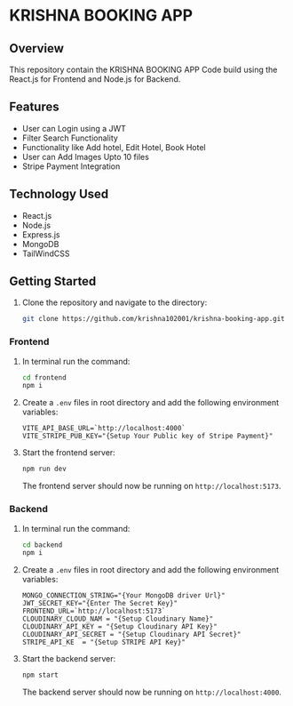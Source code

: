 <h1>KRISHNA BOOKING APP</h1>

## Overview

This repository contain the KRISHNA BOOKING APP Code build using the React.js for Frontend and Node.js for Backend.

## Features

- User can Login using a JWT
- Filter Search Functionality
- Functionality like Add hotel, Edit Hotel, Book Hotel
- User can Add Images Upto 10 files
- Stripe Payment Integration

## Technology Used

- React.js
- Node.js
- Express.js
- MongoDB
- TailWindCSS

## Getting Started

1. Clone the repository and navigate to the directory:

   ```bash
   git clone https://github.com/krishna102001/krishna-booking-app.git
   ```

### Frontend

1. In terminal run the command:

   ```bash
   cd frontend
   npm i
   ```

2. Create a `.env` files in root directory and add the following environment variables:

   ```env
   VITE_API_BASE_URL=`http://localhost:4000`
   VITE_STRIPE_PUB_KEY="{Setup Your Public key of Stripe Payment}"
   ```

3. Start the frontend server:

   ```bash
   npm run dev
   ```

   The frontend server should now be running on `http://localhost:5173`.

### Backend

1. In terminal run the command:

   ```bash
   cd backend
   npm i
   ```

2. Create a `.env` files in root directory and add the following environment variables:

   ```env
   MONGO_CONNECTION_STRING="{Your MongoDB driver Url}"
   JWT_SECRET_KEY="{Enter The Secret Key}"
   FRONTEND_URL=`http://localhost:5173`
   CLOUDINARY_CLOUD_NAM = "{Setup Cloudinary Name}"
   CLOUDINARY_API_KEY = "{Setup Cloudinary API Key}"
   CLOUDINARY_API_SECRET = "{Setup Cloudinary API Secret}"
   STRIPE_API_KE  = "{Setup STRIPE API Key}"
   ```

3. Start the backend server:

   ```bash
   npm start
   ```

   The backend server should now be running on `http://localhost:4000`.
